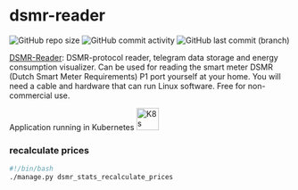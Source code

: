 # dsmr-reader

![GitHub repo size](https://img.shields.io/github/repo-size/theautomation/dsmr-reader?logo=Github)
![GitHub commit activity](https://img.shields.io/github/commit-activity/y/theautomation/dsmr-reader?logo=github)
![GitHub last commit (branch)](https://img.shields.io/github/last-commit/theautomation/dsmr-reader/main?logo=github)

[DSMR-Reader](https://github.com/xirixiz/dsmr-reader-docker): DSMR-protocol reader, telegram data storage and energy consumption visualizer. Can be used for reading the smart meter DSMR (Dutch Smart Meter Requirements) P1 port yourself at your home. You will need a cable and hardware that can run Linux software. Free for non-commercial use.

Application running in Kubernetes <img src="https://github.com/theautomation/kubernetes-gitops/blob/main/assets/img/k8s.png?raw=true" alt="K8s" style="height: 40px; width:40px;"/>

### recalculate prices

```bash
#!/bin/bash
./manage.py dsmr_stats_recalculate_prices
```
